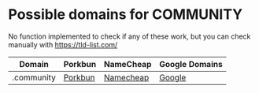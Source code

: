 # Possible domains for COMMUNITY

No function implemented to check if any of these work, but you can check manually with https://tld-list.com/

| Domain | Porkbun | NameCheap | Google Domains |
|---|---|---|---|
| .community | [Porkbun](https://porkbun.com/checkout/search?prb=e814663da1&tlds=&idnLanguage=&search=search&q=.community) | [Namecheap](https://www.namecheap.com/domains/registration/results/?domain=.community) | [Google](https://domains.google.com/registrar/search?searchTerm=.community) |
